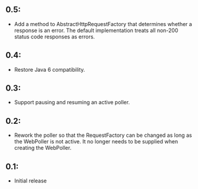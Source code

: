 ## 0.5:

* Add a method to AbstractHttpRequestFactory that determines whether a response is
  an error. The default implementation treats all non-200 status code responses as
  errors.

## 0.4:

* Restore Java 6 compatibility.

## 0.3:

* Support pausing and resuming an active poller.

## 0.2:

* Rework the poller so that the RequestFactory can be changed as long as the
  WebPoller is not active. It no longer needs to be supplied when creating the
  WebPoller.

## 0.1:

* Initial release

